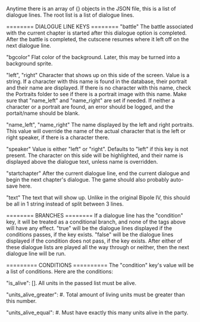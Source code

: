 Anytime there is an array of {} objects in the JSON file, this is a list of dialogue lines.
The root list is a list of dialogue lines.

======== DIALOGUE LINE KEYS ========
"battle"
    The battle associated with the current chapter is started after this dialogue option is completed.
    After the battle is completed, the cutscene resumes where it left off on the next dialogue line.

"bgcolor"
    Flat color of the background. Later, this may be turned into a background sprite.

"left", "right"
    Character that shows up on this side of the screen.
    Value is a string.
    If a character with this name is found in the database, their portrait and their name are displayed.
    If there is no character with this name, check the Portraits folder to see if there is a portrait image with this name. Make sure that "name_left" and "name_right" are set if needed.
    If neither a character or a portrait are found, an error should be logged, and the portait/name should be blank.

"name_left", "name_right"
    The name displayed by the left and right portraits. This value will override the name of the actual character that is the left or right speaker, if there is a character there.

"speaker"
    Value is either "left" or "right". Defaults to "left" if this key is not present. 
    The character on this side will be highlighted, and their name is displayed above the dialogue text, unless name is overridden.

"startchapter"
    After the current dialogue line, end the current dialogue and begin the next chapter's dialogue. The game should also probably auto-save here.

"text"
    The text that will show up. Unlike in the original Bipole IV, this should be all in 1 string instead of split between 3 lines.


======== BRANCHES ========
If a dialogue line has the "condition" key, it will be treated as a conditional branch, and none of the tags above will have any effect.
"true" will be the dialogue lines displayed if the conditions passes, if the key exists.
"false" will be the dialogue lines displayed if the condition does not pass, if the key exists.
After either of these dialogue lists are played all the way through or neither, then the next dialogue line will be run.

========= CONDITIONS ==========
The "condition" key's value will be a list of conditions. Here are the conditions:

"is_alive": []. All units in the passed list must be alive.

"units_alive_greater": #. Total amount of living units must be greater than this number.

"units_alive_equal": #. Must have exactly this many units alive in the party.